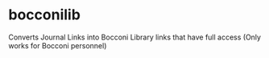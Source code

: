 # bocconilib
Converts Journal Links into Bocconi Library links that have full access (Only works for Bocconi personnel)
